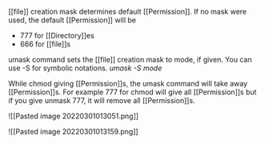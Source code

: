 [[file]] creation mask determines default [[Permission]]. If no mask were used, the default [[Permission]] will be 
* 777 for [[Directory]]es
* 666 for [[file]]s

umask command sets the [[file]] creation mask to mode, if given. You can use -S for symbolic notations.
*umask -S mode*

While chmod giving [[Permission]]s, the umask command will take away [[Permission]]s. For example 777 for chmod will give all [[Permission]]s but if you give unmask 777, it will remove all [[Permission]]s.

![[Pasted image 20220301013051.png]]

![[Pasted image 20220301013159.png]]